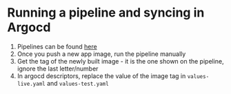 # Running a pipeline and syncing in Argocd

  1. Pipelines can be found [here](https://dev.azure.com/agrimetricsdsp/DSPApps/_build)
  2. Once you push a new app image, run the pipeline manually
  3. Get the tag of the newly built image - it is the one shown on the pipeline, ignore the last letter/number
  4. In argocd descriptors, replace the value of the image tag in `values-live.yaml` and `values-test.yaml`
  
